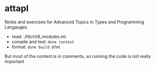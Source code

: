 # attapl

Notes and exercises for Advanced Topics in Types and Programming Langauges

- read: ./lib/ch8_modules.ml.
- compile and test: `dune runtest`
- format: `dune build @fmt`

But most of the content is in comments, so running the code is not really important
